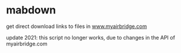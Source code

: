 # mabdown

get direct download links to files in www.myairbridge.com

update 2021: this script no longer works, due to changes in the  API of myairbridge.com
